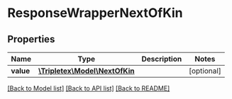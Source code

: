 # ResponseWrapperNextOfKin

## Properties
Name | Type | Description | Notes
------------ | ------------- | ------------- | -------------
**value** | [**\Tripletex\Model\NextOfKin**](NextOfKin.md) |  | [optional] 

[[Back to Model list]](../README.md#documentation-for-models) [[Back to API list]](../README.md#documentation-for-api-endpoints) [[Back to README]](../README.md)

